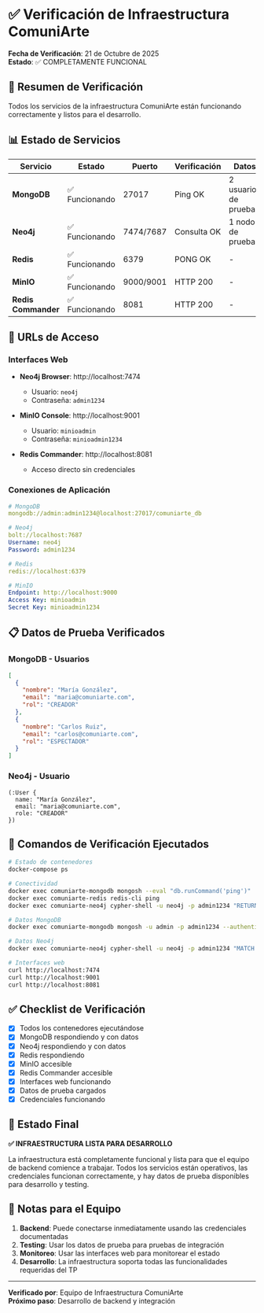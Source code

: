 # ✅ Verificación de Infraestructura ComuniArte

**Fecha de Verificación**: 21 de Octubre de 2025  
**Estado**: ✅ COMPLETAMENTE FUNCIONAL

## 🎯 Resumen de Verificación

Todos los servicios de la infraestructura ComuniArte están funcionando correctamente y listos para el desarrollo.

## 📊 Estado de Servicios

| Servicio | Estado | Puerto | Verificación | Datos |
|----------|--------|--------|--------------|-------|
| **MongoDB** | ✅ Funcionando | 27017 | Ping OK | 2 usuarios de prueba |
| **Neo4j** | ✅ Funcionando | 7474/7687 | Consulta OK | 1 nodo de prueba |
| **Redis** | ✅ Funcionando | 6379 | PONG OK | - |
| **MinIO** | ✅ Funcionando | 9000/9001 | HTTP 200 | - |
| **Redis Commander** | ✅ Funcionando | 8081 | HTTP 200 | - |

## 🔗 URLs de Acceso

### Interfaces Web
- **Neo4j Browser**: http://localhost:7474
  - Usuario: `neo4j`
  - Contraseña: `admin1234`

- **MinIO Console**: http://localhost:9001
  - Usuario: `minioadmin`
  - Contraseña: `minioadmin1234`

- **Redis Commander**: http://localhost:8081
  - Acceso directo sin credenciales

### Conexiones de Aplicación
```yaml
# MongoDB
mongodb://admin:admin1234@localhost:27017/comuniarte_db

# Neo4j
bolt://localhost:7687
Username: neo4j
Password: admin1234

# Redis
redis://localhost:6379

# MinIO
Endpoint: http://localhost:9000
Access Key: minioadmin
Secret Key: minioadmin1234
```

## 📋 Datos de Prueba Verificados

### MongoDB - Usuarios
```json
[
  {
    "nombre": "María González",
    "email": "maria@comuniarte.com",
    "rol": "CREADOR"
  },
  {
    "nombre": "Carlos Ruiz", 
    "email": "carlos@comuniarte.com",
    "rol": "ESPECTADOR"
  }
]
```

### Neo4j - Usuario
```cypher
(:User {
  name: "María González",
  email: "maria@comuniarte.com", 
  role: "CREADOR"
})
```

## 🚀 Comandos de Verificación Ejecutados

```bash
# Estado de contenedores
docker-compose ps

# Conectividad
docker exec comuniarte-mongodb mongosh --eval "db.runCommand('ping')"
docker exec comuniarte-redis redis-cli ping
docker exec comuniarte-neo4j cypher-shell -u neo4j -p admin1234 "RETURN 'Neo4j OK' as status"

# Datos MongoDB
docker exec comuniarte-mongodb mongosh -u admin -p admin1234 --authenticationDatabase admin comuniarte_db --eval "db.usuarios.countDocuments()"

# Datos Neo4j
docker exec comuniarte-neo4j cypher-shell -u neo4j -p admin1234 "MATCH (n) RETURN count(n) as total_nodes"

# Interfaces web
curl http://localhost:7474
curl http://localhost:9001  
curl http://localhost:8081
```

## ✅ Checklist de Verificación

- [x] Todos los contenedores ejecutándose
- [x] MongoDB respondiendo y con datos
- [x] Neo4j respondiendo y con datos
- [x] Redis respondiendo
- [x] MinIO accesible
- [x] Redis Commander accesible
- [x] Interfaces web funcionando
- [x] Datos de prueba cargados
- [x] Credenciales funcionando

## 🎯 Estado Final

**✅ INFRAESTRUCTURA LISTA PARA DESARROLLO**

La infraestructura está completamente funcional y lista para que el equipo de backend comience a trabajar. Todos los servicios están operativos, las credenciales funcionan correctamente, y hay datos de prueba disponibles para desarrollo y testing.

## 📝 Notas para el Equipo

1. **Backend**: Puede conectarse inmediatamente usando las credenciales documentadas
2. **Testing**: Usar los datos de prueba para pruebas de integración
3. **Monitoreo**: Usar las interfaces web para monitorear el estado
4. **Desarrollo**: La infraestructura soporta todas las funcionalidades requeridas del TP

---
**Verificado por**: Equipo de Infraestructura ComuniArte  
**Próximo paso**: Desarrollo de backend y integración
